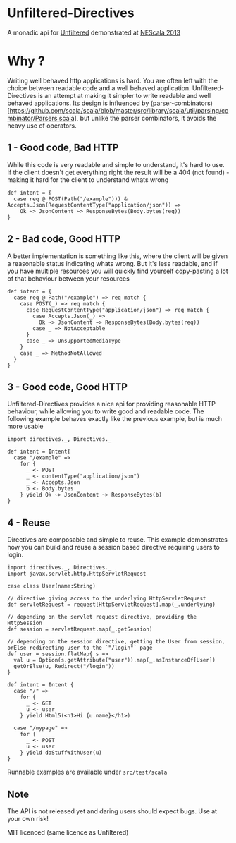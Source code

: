 Unfiltered-Directives
=====================

A monadic api for [Unfiltered](http://github.com/unfiltered/unfiltered) demonstrated at [NEScala 2013](http://nescala.org/)

Why ?
=====
Writing well behaved http applications is hard. You are often left with the choice between readable code and a well behaved application.
Unfiltered-Directives is an attempt at making it simpler to write readable and well behaved applications.
Its design is influenced by (parser-combinators)[https://github.com/scala/scala/blob/master/src/library/scala/util/parsing/combinator/Parsers.scala],
but unlike the parser combinators, it avoids the heavy use of operators.

1 - Good code, Bad HTTP
-----------------------
While this code is very readable and simple to understand, it's hard to use.
If the client doesn't get everything right the result will be a 404 (not found) - making it hard for the client to understand whats wrong

    def intent = {
      case req @ POST(Path("/example"))) & Accepts.Json(RequestContentType("application/json")) =>
        Ok ~> JsonContent ~> ResponseBytes(Body.bytes(req))
    }

2 - Bad code, Good HTTP
-----------------------
A better implementation is something like this, where the client will be given a reasonable status indicating whats wrong.
But it's less readable, and if you have multiple resources you will quickly find yourself copy-pasting a lot of that behaviour
between your resources

    def intent = {
      case req @ Path("/example") => req match {
        case POST(_) => req match {
          case RequestContentType("application/json") => req match {
            case Accepts.Json(_) =>
              Ok ~> JsonContent ~> ResponseBytes(Body.bytes(req))
            case _ => NotAcceptable
          }
          case _ => UnsupportedMediaType
        }
        case _ => MethodNotAllowed
      }
    }

3 - Good code, Good HTTP
------------------------
Unfiltered-Directives provides a nice api for providing reasonable HTTP behaviour, while allowing you to write
good and readable code. The following example behaves exactly like the previous example, but is much more usable

    import directives._, Directives._

    def intent = Intent{
      case "/example" =>
        for {
          _ <- POST
          _ <- contentType("application/json")
          _ <- Accepts.Json
          b <- Body.bytes _
        } yield Ok ~> JsonContent ~> ResponseBytes(b)
    }

4 - Reuse
---------
Directives are composable and simple to reuse. This example demonstrates how you can build and reuse a session based directive requiring users to login.
 

	import directives._, Directives._
	import javax.servlet.http.HttpServletRequest

	case class User(name:String)

    // directive giving access to the underlying HttpServletRequest
	def servletRequest = request[HttpServletRequest].map(_.underlying)

    // depending on the servlet request directive, providing the HttpSession
	def session = servletRequest.map(_.getSession)

    // depending on the session directive, getting the User from session, orElse redirecting user to the `"/login"` page
	def user = session.flatMap{ s =>
	  val u = Option(s.getAttribute("user")).map(_.asInstanceOf[User])
	  getOrElse(u, Redirect("/login"))
	}
	
	def intent = Intent {
	  case "/" =>
	    for {
	      _ <- GET
	      u <- user
	    } yield Html5(<h1>Hi {u.name}</h1>)
	
	  case "/mypage" =>
	    for {
		  _ <- POST
		  u <- user
	    } yield doStuffWithUser(u)
	}

Runnable examples are available under `src/test/scala`

Note
-----
The API is not released yet and daring users should expect bugs. Use at your own risk!

MIT licenced (same licence as Unfiltered)